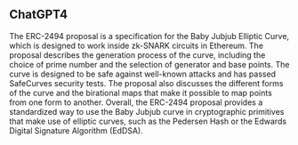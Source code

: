 ## ChatGPT4

The ERC-2494 proposal is a specification for the Baby Jubjub Elliptic Curve, which is designed to work inside zk-SNARK circuits in Ethereum. The proposal describes the generation process of the curve, including the choice of prime number and the selection of generator and base points. The curve is designed to be safe against well-known attacks and has passed SafeCurves security tests. The proposal also discusses the different forms of the curve and the birational maps that make it possible to map points from one form to another. Overall, the ERC-2494 proposal provides a standardized way to use the Baby Jubjub curve in cryptographic primitives that make use of elliptic curves, such as the Pedersen Hash or the Edwards Digital Signature Algorithm (EdDSA).
